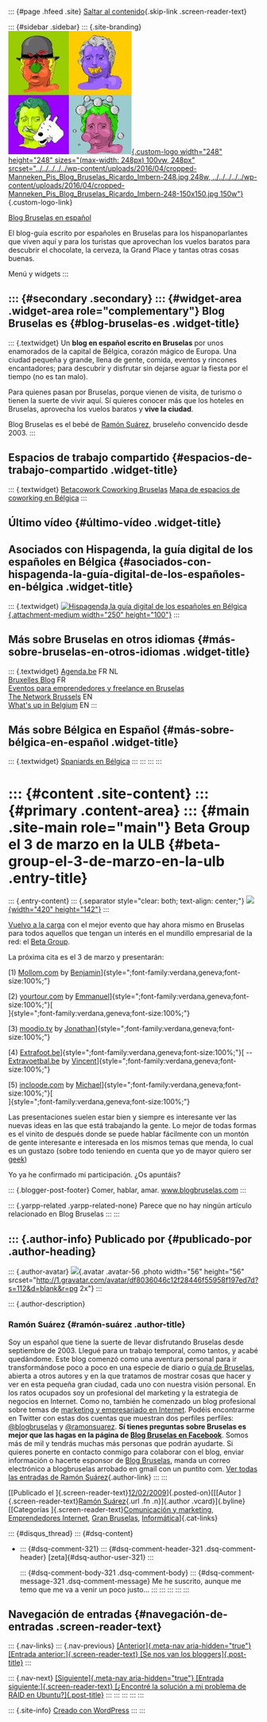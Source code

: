 ::: {#page .hfeed .site}
[Saltar al
contenido](../../../../../index.html?p=241#content){.skip-link
.screen-reader-text}

::: {#sidebar .sidebar}
::: {.site-branding}
[![](../../../../../wp-content/uploads/2016/04/cropped-Manneken_Pis_Blog_Bruselas_Ricardo_Imbern-248.jpg){.custom-logo
width="248" height="248" sizes="(max-width: 248px) 100vw, 248px"
srcset="../../../../../wp-content/uploads/2016/04/cropped-Manneken_Pis_Blog_Bruselas_Ricardo_Imbern-248.jpg 248w, ../../../../../wp-content/uploads/2016/04/cropped-Manneken_Pis_Blog_Bruselas_Ricardo_Imbern-248-150x150.jpg 150w"}](../../../../../index.html){.custom-logo-link}

[Blog Bruselas en español](../../../../../index.html)

El blog-guía escrito por españoles en Bruselas para los hispanoparlantes
que viven aquí y para los turistas que aprovechan los vuelos baratos
para descubrir el chocolate, la cerveza, la Grand Place y tantas otras
cosas buenas.

Menú y widgets
:::

::: {#secondary .secondary}
::: {#widget-area .widget-area role="complementary"}
Blog Bruselas es {#blog-bruselas-es .widget-title}
----------------

::: {.textwidget}
Un **blog en español escrito en Bruselas** por unos enamorados de la
capital de Bélgica, corazón mágico de Europa. Una ciudad pequeña y
grande, llena de gente, comida, eventos y rincones encantadores; para
descubrir y disfrutar sin dejarse aguar la fiesta por el tiempo (no es
tan malo).

Para quienes pasan por Bruselas, porque vienen de visita, de turismo o
tienen la suerte de vivir aquí. Sí quieres conocer más que los hoteles
en Bruselas, aprovecha los vuelos baratos y **vive la ciudad**.

Blog Bruselas es el bebé de [Ramón Suárez](http://www.ramonsuarez.com),
bruseleño convencido desde 2003.
:::

Espacios de trabajo compartido {#espacios-de-trabajo-compartido .widget-title}
------------------------------

::: {.textwidget}
[Betacowork Coworking Bruselas](http://www.betacowork.com) [Mapa de
espacios de coworking en Bélgica](http://coworkingbelgium.com)
:::

Último vídeo {#último-vídeo .widget-title}
------------

Asociados con Hispagenda, la guía digital de los españoles en Bélgica {#asociados-con-hispagenda-la-guía-digital-de-los-españoles-en-bélgica .widget-title}
---------------------------------------------------------------------

::: {.textwidget}
[![Hispagenda,la guía digital de los españoles en
Bélgica](../../../../../wp-content/uploads/2010/04/Hispagenda-250px.gif "Hispagenda, la guía digital de los españoles en Bélgica"){.attachment-medium
width="250" height="100"}](http://www.hispagenda.com)
:::

Más sobre Bruselas en otros idiomas {#más-sobre-bruselas-en-otros-idiomas .widget-title}
-----------------------------------

::: {.textwidget}
[Agenda.be](http://www.agenda.be) FR NL\
[Bruxelles Blog](http://www.bxlblog.be/) FR\
[Eventos para emprendedores y freelance en
Bruselas](http://www.betacowork.com/events/)\
[The Network
Brussels](http://groups.yahoo.com/group/TheNetworkBrussels/) EN\
[What\'s up in Belgium](http://www.whatsupin.be/) EN
:::

Más sobre Bélgica en Español {#más-sobre-bélgica-en-español .widget-title}
----------------------------

::: {.textwidget}
[Spaniards en Bélgica](http://www.spaniards.es/paises/belgica)
:::
:::
:::
:::

::: {#content .site-content}
::: {#primary .content-area}
::: {#main .site-main role="main"}
Beta Group el 3 de marzo en la ULB {#beta-group-el-3-de-marzo-en-la-ulb .entry-title}
==================================

::: {.entry-content}
::: {.separator style="clear: both; text-align: center;"}
[![](http://farm4.static.flickr.com/3263/2802091425_e04d1e9ce5.jpg?v=0){width="420"
height="142"}](http://farm4.static.flickr.com/3263/2802091425_e04d1e9ce5.jpg?v=0)
:::

[Vuelvo a la
carga](http://comerhablaramar.blogspot.com/2008/10/start-ups-y-networking-en-bruselas.html)
con el mejor evento que hay ahora mismo en Bruselas para todos aquellos
que tengan un interés en el mundillo empresarial de la red: el [Beta
Group](http://betagroup.be/).

La próxima cita es el 3 de marzo y presentarán:

[1) [Mollom.com](http://www.mollom.com/) by
[Benjamin](http://www.linkedin.com/in/benjaminschrauwen)]{style=";font-family:verdana,geneva;font-size:100%;"}

[2) [yourtour.com](http://www.yourtour.com/) by
[Emmanuel](http://www.linkedin.com/pub/3/222/37b)]{style=";font-family:verdana,geneva;font-size:100%;"}[\
]{style=";font-family:verdana,geneva;font-size:100%;"}

[3) [moodio.tv](http://www.moodio.tv/) by
[Jonathan](http://www.linkedin.com/in/jonathansurinx)]{style=";font-family:verdana,geneva;font-size:100%;"}

[4)
[Extrafoot.be](http://www.extrafoot.be/)]{style=";font-family:verdana,geneva;font-size:100%;"}[
-- [Extravoetbal.be](http://www.extravoetbal.be/) by
[Vincent](http://www.linkedin.com/pub/3/12b/a76)]{style=";font-family:verdana,geneva;font-size:100%;"}

[5) [incloode.com](http://www.incloode.com/) by
[Michael](http://www.linkedin.com/in/michaeldaun)]{style=";font-family:verdana,geneva;font-size:100%;"}[\
]{style=";font-family:verdana,geneva;font-size:100%;"}

Las presentaciones suelen estar bien y siempre es interesante ver las
nuevas ideas en las que está trabajando la gente. Lo mejor de todas
formas es el vinito de después donde se puede hablar fácilmente con un
montón de gente interesante e interesada en los mismos temas que menda,
lo cual es un gustazo (sobre todo teniendo en cuenta que yo de mayor
quiero ser
[geek](http://www.google.be/url?sa=X&start=35&oi=define&q=http://es.wikipedia.org/wiki/Geek&usg=AFQjCNGB3VYeErg8x0J3idN-OTH8mupMfg))

Yo ya he confirmado mi participación. ¿Os apuntáis?

::: {.blogger-post-footer}
Comer, hablar, amar. www.blogbruselas.com
:::

::: {.yarpp-related .yarpp-related-none}
Parece que no hay ningún artículo relacionado en Blog Bruselas
:::
:::

::: {.author-info}
Publicado por {#publicado-por .author-heading}
-------------

::: {.author-avatar}
![](http://1.gravatar.com/avatar/df8036046c12f28446f55958f197ed7d?s=56&d=blank&r=pg){.avatar
.avatar-56 .photo width="56" height="56"
srcset="http://1.gravatar.com/avatar/df8036046c12f28446f55958f197ed7d?s=112&d=blank&r=pg 2x"}
:::

::: {.author-description}
### Ramón Suárez {#ramón-suárez .author-title}

Soy un español que tiene la suerte de llevar disfrutando Bruselas desde
septiembre de 2003. Llegué para un trabajo temporal, como tantos, y
acabé quedándome. Este blog comenzó como una aventura personal para ir
transformándose poco a poco en una especie de diario o [guía de
Bruselas](../../../../../index.html), abierta a otros autores y en la
que tratamos de mostrar cosas que hacer y ver en esta pequeña gran
ciudad, cada uno con nuestra visión personal. En los ratos ocupados soy
un profesional del marketing y la estrategia de negocios en Internet.
Como no, también he comenzado un blog profesional sobre temas de
[marketing y empresariado en Internet](http://ramonsuarez.com). Podéis
encontrarme en Twitter con estas dos cuentas que muestran dos perfiles
perfiles: [\@blogbruselas](http://twitter.com/blogbruselas) y
[\@ramonsuarez](http://twitter.com/ramonsuarez). **Sí tienes preguntas
sobre Bruselas es mejor que las hagas en la página de [Blog Bruselas en
Facebook](http://www.facebook.com/blogbruselas)**. Somos más de mil y
tendrás muchas más personas que podrán ayudarte. Si quieres ponerte en
contacto conmigo para colaborar con el blog, enviar información o
hacerte esponsor de [Blog Bruselas](../../../../../index.html), manda un
correo electrónico a blogbruselas arrobado en gmail con un puntito com.
[Ver todas las entradas de Ramón
Suárez](../../../../2010/04/30/index.html?author=2){.author-link}
:::
:::

[[Publicado el
]{.screen-reader-text}[12/02/2009](../../../../../index.html?p=241)]{.posted-on}[[[Autor
]{.screen-reader-text}[Ramón
Suárez](../../../../2010/04/30/index.html?author=2){.url .fn
.n}]{.author .vcard}]{.byline}[[Categorías
]{.screen-reader-text}[Comunicación y
marketing](../../../../category/comunicacion-y-marketing/index.html),
[Emprendedores
Internet](../../../../category/emprendedores-internet/index.html), [Gran
Bruselas](../../../../category/gran-bruselas/index.html),
[Informática](../../../../category/informatica/index.html)]{.cat-links}

::: {#disqus_thread}
::: {#dsq-content}
-   ::: {#dsq-comment-321}
    ::: {#dsq-comment-header-321 .dsq-comment-header}
    [zeta]{#dsq-author-user-321}
    :::

    ::: {#dsq-comment-body-321 .dsq-comment-body}
    ::: {#dsq-comment-message-321 .dsq-comment-message}
    Me he suscrito, aunque me temo que me va a venir un poco justo...
    :::
    :::
    :::
:::
:::

Navegación de entradas {#navegación-de-entradas .screen-reader-text}
----------------------

::: {.nav-links}
::: {.nav-previous}
[[Anterior]{.meta-nav aria-hidden="true"} [Entrada
anterior:]{.screen-reader-text} [Se nos van los
bloggers]{.post-title}](../../../../../index.html?p=240)
:::

::: {.nav-next}
[[Siguiente]{.meta-nav aria-hidden="true"} [Entrada
siguiente:]{.screen-reader-text} [¿Encontré la solución a mi problema de
RAID en Ubuntu?]{.post-title}](../../../../../index.html?p=242)
:::
:::
:::
:::
:::

::: {.site-info}
[Creado con WordPress](https://es.wordpress.org/)
:::
:::
